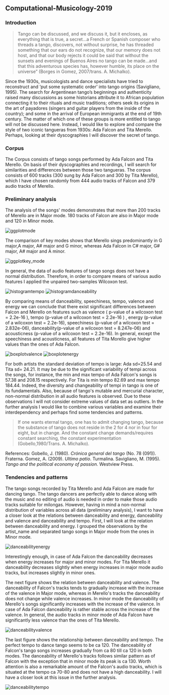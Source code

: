 ## Computational-Musicology-2019

### Introduction

>Tango can be discussed, and we discuss it, but it encloses, as everything that is true, a secret…a French or Spanish composer who threads a tango, discovers, not without surprise, he has threaded something that our ears do not recognize, that our memory does not host, and that our body rejects it could be said that without the sunsets and evenings of Buenos Aires no tango can be made…and that this adventurous species has, however humble, its place on the universe” (Borges in Gomez, 2007/trans. A. Michalko).


Since the 1930s, musicologists and dance specialists have tried to reconstruct and ‘put some systematic order’ into tango origins (Savigliano, 1995). The search for Argentinean tango’s beginnings and authenticity raised many discussions as some historians attribute it to African population connecting it to their rituals and music traditions; others seek its origins in the art of payadores (singers and guitar players from the inside of the country); and some in the arrival of European immigrants at the end of 19th century. The matter of which one of these groups is more entitled to tango will not be discussed here. Instead, I would like to explore and compare the style of two iconic tangueras from 1930s: Ada Falcon and Tita Merello. Perhaps, looking at their dyscographies I will discover the secret of tango. 


### Corpus 
The Corpus consists of tango songs performed by Ada Falcon and Tita Merello. On basis of their dyscographies and recordings, I will search for similarities and differences between those two tangueras. The corpus consists of 600 tracks (300 sung by Ada Falcon and 300 by Tita Merello), which I have chosen randomly from 444 audio tracks of Falcon and 379 audio tracks of Merello. 

### Preliminary analysis 


The analysis of the songs' modes demonstrates that more than 200 tracks of Merello are in Major mode. 180 tracks of Falcon are also in Major mode and 120 in Minor mode.  

![ggplotmode](dobrymodegeombar.png)


The comparison of key modes shows that Merello sings predominantly in G major,A major, A# major and G minor, whereas Ada Falcon in C# major, G# major, A# major and A minor. 


![ggplotkey_mode](ggplotkey_mode.png)


In general, the data of audio features of tango songs does not have a normal distribution. Therefore, in order to compare means of various audio features I applied the unpaired two-samples Wilcoxon test. 

![histogramtempo](histogramtempo.png)
![histogramdanceability](histogramdanceability.png)


By comparing means of danceability, speechiness, tempo, valence and energy we can conclude that there exist significant differences between Falcon and Merello on features such as valence ( p-value of a wilcoxon test = 2.2e-16 ), tempo (p-value of a wilcoxon test = 2.2e-16 ) , energy (p-value of a wilcoxon test = 2.2e-16), speechiness (p-value of a wilcoxon test = 2.832e-06), danceability(p-value of a wilcoxon test = 8.247e-06) and acousticness (p-value of a wilcoxon test = 2.2e-16). In general, except the speechiness and acousticness, all features of Tita Morello give higher values than the ones of Ada Falcon. 

![boxplotvalence](ggboxplotvalence.png)
![boxplotenergy](ggboxplotenergy.png)


For both artists the standard deviation of tempo is large: Ada sd=25.54 and Tita sd= 24.21. It may be due to the significant variability of tempi across the songs, for instance, the min and max tempo of Ada Falcon's songs is 57.38 and 208.15 respectively. For Tita is min tempo 82.69 and max tempo 184.44. Indeed, the diversity and changeability of tempi in tango is one of its fundamentals. Also, because of tango's mutable and mercurial character, non-normal distribution in all audio features is observed. Due to these observations I will not consider extreme values of data set as outliers.
In the further analysis I would like to combine various variables and examine their interdependency and perhaps find some tendencies and patterns. 

>If one wants eternal tango, one has to admit changing tango, because the substance of tango does not reside in the 2 for 4 nor in four for eight, but in change. And the constant change demands/requires constant searching, the constant experimentation (Gobello,1980/Trans. A. Michalko).

References: 
Gobello, J. (1980). *Crónica general del tango* (No. 78 (091)). Fraterna.
Gomez, A. (2009). *Ultimo patio*. Turmalina.
Savigliano, M. (1995). *Tango and the political economy of passion.* Westview Press.

### Tendencies and patterns

The tango songs recorded by Tita Merello and Ada Falcon are made for dancing tango. The tango dancers are perfectly able to dance along with the music and no editing of audio is needed in order to make those audio tracks suitable for milongas. However, having in mind a non-normal distribution of variables across all data (preliminary analysis), I want to have a closer look at the relations between danceability and energy, danceability and valence and danceability and tempo. 
First, I will look at the relation between danceability and energy. I grouped the observations by the artist_name and separated tango songs in Major mode from the ones in Minor mode. 

![danceabilityenergy](ostatnidanceabilityenergy.png)

Interestingly enough, in case of Ada Falcon the danceability decreases when energy increases for major and minor modes. For Tita Merello it danceability decreases slightly when energy increases in  major mode audio tracks, but increases slightly in minor ones.

The next figure shows the relation between danceability and valence. The danceability of Falcon's tracks tends to gradually increase with the increase of the valence in Major mode, whereas in Merello's tracks the danceability does not change while valence increases. In minor mode the danceability of Merello's songs significantly increases with the increase of the valence. In case of Ada Falcon danceability is rather stable across the increase of the valence. In general, the audio tracks in minor mode of Ada Falcon have significantly less valence than the ones of Tita Merello.   

![danceabilityvalence](ostatnidanceabilityvalence.png)


The last figure shows the relationship between danceability and tempo. The perfect tempo to dance tango seems to be ca 120. The danceability of Falcon's tango songs increases gradually from ca 80 till ca 120 in both modes. The danceability of Merello's tracks follows similar pattern as of Falcon with the exception that in minor mode its peak is ca 130. Worth attention is also a remarkable amount of the Falcon's audio tracks, which is situated at the tempo ca 70-80 and does not have a high danceability. I will have a closer look at this issue in the further analysis.         

![danceabilitytempo](danceabilitytempo.png)
